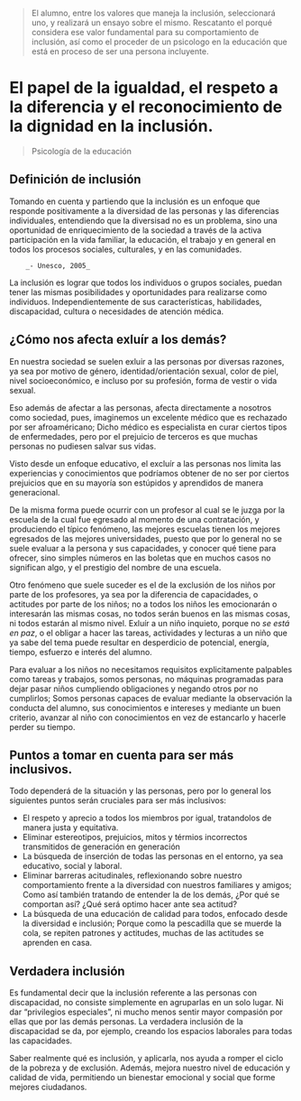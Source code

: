> El alumno, entre los valores que maneja la inclusión, seleccionará uno, y realizará un ensayo sobre el mismo.
> Rescatanto el porqué considera ese valor fundamental para su comportamiento de inclusión, así como el proceder de un psicologo en la educación que está en proceso de ser una persona incluyente.

# El papel de la igualdad, el respeto a la diferencia y el reconocimiento de la dignidad en la inclusión.
> Psicología de la educación

## Definición de inclusión
Tomando en cuenta y partiendo que la inclusión es un enfoque que responde positivamente a la diversidad de las personas y las diferencias individuales, entendiendo que la diversisad no es un problema, sino una oportunidad de enriquecimiento de la sociedad a través de la activa participación en la vida familiar, la educación, el trabajo y en general en todos los procesos sociales, culturales, y en las comunidades.
		
		_- Unesco, 2005_
		
La inclusión es lograr que todos los individuos o grupos sociales, puedan tener las mismas posibilidades y oportunidades para realizarse como individuos. Independientemente de sus características, habilidades, discapacidad, cultura o necesidades de atención médica.

## ¿Cómo nos afecta exluír a los demás?
En nuestra sociedad se suelen exluir a las personas por diversas razones, ya sea por motivo de género, identidad/orientación sexual, color de piel, nivel socioeconómico, e incluso por su profesión, forma de vestir o vida sexual.

Eso además de afectar a las personas, afecta directamente a nosotros como sociedad, pues, imaginemos un excelente médico que es rechazado por ser afroaméricano; Dicho médico es especialista en curar ciertos tipos de enfermedades, pero por el prejuicio de terceros es que muchas personas no pudiesen salvar sus vidas.

Visto desde un enfoque educativo, el excluír a las personas nos limita las experiencias y conocimientos que podríamos obtener de no ser por ciertos prejuicios que en su mayoría son estúpidos y aprendidos de manera generacional.

De la misma forma puede ocurrir con un profesor al cual se le juzga por la escuela de la cual fue egresado al momento de una contratación, y produciendo el típico fenómeno, las mejores escuelas tienen los mejores egresados de las mejores universidades, puesto que por lo general no se suele evaluar a la persona y sus capacidades, y conocer qué tiene para ofrecer, sino simples números en las boletas que en muchos casos no significan algo, y el prestigio del nombre de una escuela.

Otro fenómeno que suele suceder es el de la exclusión de los niños por parte de los profesores, ya sea por la diferencia de capacidades, o actitudes por parte de los niños; no a todos los niños les emocionarán o interesarán las mismas cosas, no todos serán buenos en las mismas cosas, ni todos estarán al mismo nivel.
Exluír a un niño inquieto, porque no _se está en paz_, o el obligar a hacer las tareas, actividades y lecturas a un niño que ya sabe del tema puede resultar en desperdicio de potencial, energía, tiempo, esfuerzo e interés del alumno.

Para evaluar a los niños no necesitamos requisitos explicitamente palpables como tareas y trabajos, somos personas, no máquinas programadas para dejar pasar niños cumpliendo obligaciones y negando otros por no cumplirlos; Somos personas capaces de evaluar mediante la observación la conducta del alumno, sus conocimientos e intereses y mediante un buen criterio, avanzar al niño con conocimientos en vez de estancarlo y hacerle perder su tiempo.

## Puntos a tomar en cuenta para ser más inclusivos.
Todo dependerá de la situación y las personas, pero por lo general los siguientes puntos serán cruciales para ser más inclusivos:

- El respeto y aprecio a todos los miembros por igual, tratandolos de manera justa y equitativa.
- Eliminar estereotipos, prejuicios, mitos y térmios incorrectos transmitidos de generación en generación
- La búsqueda de inserción de todas las personas en el entorno, ya sea educativo, social y laboral.
- Eliminar barreras acitudinales, reflexionando sobre nuestro comportamiento frente a la diversidad con nuestros familiares y amigos; Como así también tratando de entender la de los demás, ¿Por qué se comportan así? ¿Qué será optimo hacer ante sea actitud?
- La búsqueda de una educación de calidad para todos, enfocado desde la diversidad e inclusión; Porque como la pescadilla que se muerde la cola, se repiten patrones y actitudes, muchas de las actitudes se aprenden en casa.

## Verdadera inclusión
Es fundamental decir que la inclusión referente a las personas con discapacidad, no consiste simplemente en agruparlas en un solo lugar. Ni dar “privilegios especiales”, ni mucho menos sentir mayor compasión por ellas que por las demás personas.
La verdadera inclusión de la discapacidad se da, por ejemplo, creando los espacios laborales para todas las capacidades.

Saber realmente qué es inclusión, y aplicarla, nos ayuda a romper el ciclo de la pobreza y de exclusión.
Además, mejora nuestro nivel de educación y calidad de vida, permitiendo un bienestar emocional y social que forme mejores ciudadanos.
